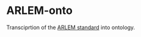 # ARLEM-onto 

Transciprtion of the [ARLEM standard](https://sagroups.ieee.org/1589/) into ontology. 

# 